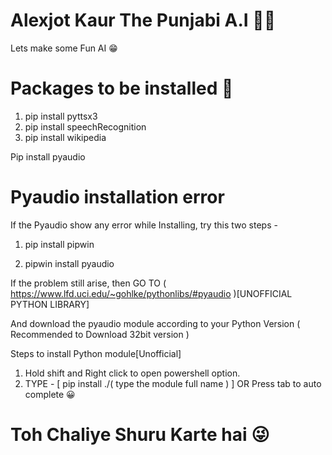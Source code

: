 # Alexjot Kaur The Punjabi A.I 🧞‍♀️
Lets make some Fun AI 😁

# Packages to be installed 🧐

1. pip install pyttsx3
2. pip install speechRecognition
3. pip install wikipedia

Pip install pyaudio


# Pyaudio installation error

If the Pyaudio show any error while Installing, try this two steps -

1. pip install pipwin

2. pipwin install pyaudio


If the problem still arise, then GO TO ( https://www.lfd.uci.edu/~gohlke/pythonlibs/#pyaudio )[UNOFFICIAL PYTHON LIBRARY]

And download the pyaudio module according to your Python Version ( Recommended to Download 32bit version )

Steps to install Python module[Unofficial]
1. Hold shift and Right click to open powershell option.
2. TYPE - [ pip install ./( type the module full name ) ] OR Press tab to auto complete 😀





# Toh Chaliye Shuru Karte hai 😜

